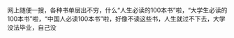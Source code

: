网上随便一搜，各种书单层出不穷，什么“人生必读的100本书”啦，“大学生必读的100本书”啦，“中国人必读100本书”啦，好像不读这些书，人生就过不下去，大学没法毕业，自己没
















<!--stackedit_data:
eyJoaXN0b3J5IjpbLTE0MTQ1MzM1MjZdfQ==
-->